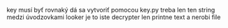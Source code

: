 key musí byť rovnaký 
dá sa vytvoriť pomocou key.py treba len ten string medzi úvodzovkami
looker je to iste decrypter len printne text a nerobi file
